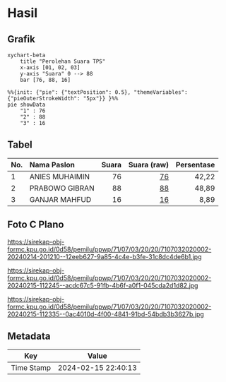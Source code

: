 # Hasil

## Grafik

```mermaid
xychart-beta
    title "Perolehan Suara TPS"
    x-axis [01, 02, 03]
    y-axis "Suara" 0 --> 88
    bar [76, 88, 16]
```

```mermaid
%%{init: {"pie": {"textPosition": 0.5}, "themeVariables": {"pieOuterStrokeWidth": "5px"}} }%%
pie showData
    "1" : 76
    "2" : 88
    "3" : 16
```

## Tabel

| No. | Nama Paslon    | Suara | Suara (raw) | Persentase |
|:--- |:-------------- | -----:| -----------:| ----------:|
| 1   | ANIES MUHAIMIN | 76    | [76][p-1]   | 42,22      |
| 2   | PRABOWO GIBRAN | 88    | [88][p-2]   | 48,89      |
| 3   | GANJAR MAHFUD  | 16    | [16][p-3]   | 8,89       |


[p-1]: https://github.com/gigit-pemilu/pemilu-2024-71-sulawesi-utara/blob/main/pilpres/hitung-suara/sub/71-sulawesi-utara/sub/07-minahasa-tenggara/sub/03-belang/sub/2020-borgo-satu/sub/002-tps/sub/paslon-1.txt
[p-2]: https://github.com/gigit-pemilu/pemilu-2024-71-sulawesi-utara/blob/main/pilpres/hitung-suara/sub/71-sulawesi-utara/sub/07-minahasa-tenggara/sub/03-belang/sub/2020-borgo-satu/sub/002-tps/sub/paslon-2.txt
[p-3]: https://github.com/gigit-pemilu/pemilu-2024-71-sulawesi-utara/blob/main/pilpres/hitung-suara/sub/71-sulawesi-utara/sub/07-minahasa-tenggara/sub/03-belang/sub/2020-borgo-satu/sub/002-tps/sub/paslon-3.txt

## Foto C Plano

https://sirekap-obj-formc.kpu.go.id/0d58/pemilu/ppwp/71/07/03/20/20/7107032020002-20240214-201210--12eeb627-9a85-4c4e-b3fe-31c8dc4de6b1.jpg

https://sirekap-obj-formc.kpu.go.id/0d58/pemilu/ppwp/71/07/03/20/20/7107032020002-20240215-112245--acdc67c5-91fb-4b6f-a0f1-045cda2d1d82.jpg

https://sirekap-obj-formc.kpu.go.id/0d58/pemilu/ppwp/71/07/03/20/20/7107032020002-20240215-112335--0ac4010d-4f00-4841-91bd-54bdb3b3627b.jpg


## Metadata

| Key        | Value               |
| ---------- | ------------------- |
| Time Stamp | 2024-02-15 22:40:13 |



